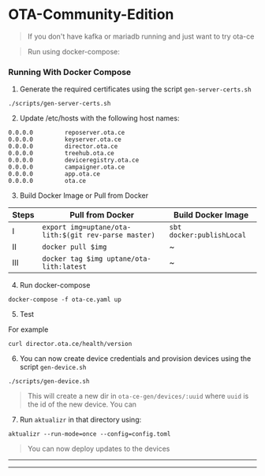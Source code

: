 # OTA-Community-Edition

> If you don't have kafka or mariadb running and just want to try ota-ce

> Run using docker-compose:
### Running With Docker Compose
1. Generate the required certificates using the script `gen-server-certs.sh`
```
./scripts/gen-server-certs.sh
```
2. Update /etc/hosts with the following host names:

```
0.0.0.0         reposerver.ota.ce
0.0.0.0         keyserver.ota.ce
0.0.0.0         director.ota.ce
0.0.0.0         treehub.ota.ce
0.0.0.0         deviceregistry.ota.ce
0.0.0.0         campaigner.ota.ce
0.0.0.0         app.ota.ce
0.0.0.0         ota.ce
```

3. Build Docker Image or Pull from Docker

|      Steps     |Pull from Docker            | Build Docker Image            |
|----------------|-------------------------------|-----------------------------|
|I|`export img=uptane/ota-lith:$(git rev-parse master)`|`sbt docker:publishLocal`|
|II|`docker pull $img`|      ~     |
|III|`docker tag $img uptane/ota-lith:latest`|~|

4. Run docker-compose
``` 
docker-compose -f ota-ce.yaml up
```

5. Test

For example 
```
curl director.ota.ce/health/version
```

6. You can now create device credentials and provision devices using the script `gen-device.sh`

 ```
 ./scripts/gen-device.sh
 ```
 > This will create a new dir in `ota-ce-gen/devices/:uuid` where `uuid` is the id of the new device. You can 

7. Run `aktualizr` in that directory using:
```
aktualizr --run-mode=once --config=config.toml
```   
  > You can now deploy updates to the devices
---
---

